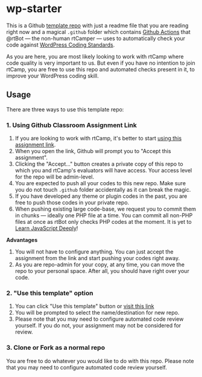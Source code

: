 # wp-starter

This is a Github [template repo](https://help.github.com/en/github/creating-cloning-and-archiving-repositories/creating-a-template-repository) with just a readme file that you are reading right now and a magical `.github` folder which contains [Github Actions](https://github.com/features/actions) that @rtBot — the non-human rtCamper — uses to automatically check your code against [WordPress Coding Standards](https://make.wordpress.org/core/handbook/best-practices/coding-standards/).

As you are here, you are most likely looking to work with rtCamp where code quality is very important to us. But even if you have no intention to join rtCamp, you are free to use this repo and automated checks present in it, to improve your WordPress coding skill. 

## Usage

There are three ways to use this template repo:

### 1. Using Github Classroom Assignment Link

1. If you are looking to work with rtCamp, it's better to start [using this assignment link](https://classroom.github.com/a/sC4KV_YZ).
2. When you open the link, Github will prompt you to "Accept this assignment". 
3. Clicking the "Accept..." button creates a private copy of this repo to which you and rtCamp's evaluators will have access. Your access level for the repo will be admin-level.
4. You are expected to push all your codes to this new repo. Make sure you do not touch `.github` folder accidentally as it can break the magic.
5. If you have developed any theme or plugin codes in the past, you are free to push those codes in your private repo. 
6. When pushing existing large code-base, we request you to commit them in chunks — ideally one PHP file at a time. You can commit all non-PHP files at once as rtBot only checks PHP codes at the moment. It is yet to [Learn JavaScript Deeply](https://wesbos.com/learn-javascript)!

**Advantages**
1. You will not have to configure anything. You can just accept the assignment from the link and start pushing your codes right away. 
2. As you are repo-admin for your copy, at any time, you can move the repo to your personal space. After all, you should have right over your code. 

### 2. "Use this template" option 

1. You can click "Use this template" button or [visit this link](https://github.com/rtlearn/wp-starter/generate)
2. You will be prompted to select the name/destination for new repo. 
3. Please note that you may need to configure automated code review yourself. If you do not, your assignment may not be considered for review.
   
### 3. Clone or Fork as a normal repo

You are free to do whatever you would like to do with this repo. Please note that you may need to configure automated code review yourself. 
